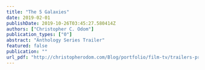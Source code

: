 ```yaml
---
title: "The 5 Galaxies"
date: 2019-02-01
publishDate: 2019-10-26T03:45:27.580414Z
authors: ["Christopher C. Odom"]
publication_types: ["0"]
abstract: "Anthology Series Trailer"
featured: false
publication: ""
url_pdf: "http://christopherodom.com/Blog/portfolio/film-tv/trailers-promos/anthology-series-trailer-for-hewes-pictures-and-freedom-cinema-trailer/"
---
```


